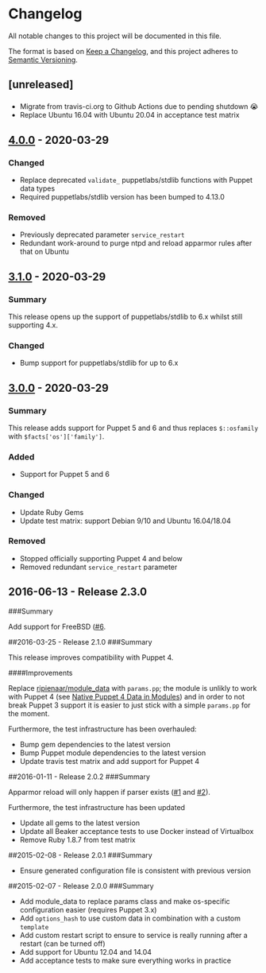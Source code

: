 # Changelog
All notable changes to this project will be documented in this file.

The format is based on [Keep a Changelog](https://keepachangelog.com/en/1.0.0/),
and this project adheres to [Semantic Versioning](https://semver.org/spec/v2.0.0.html).
                   
## [unreleased]
              
###

- Migrate from travis-ci.org to Github Actions due to pending shutdown :sob:
- Replace Ubuntu 16.04 with Ubuntu 20.04 in acceptance test matrix


## [4.0.0](https://github.com/tohuwabohu/puppet-openntp/tree/v4.0.0) - 2020-03-29

### Changed

- Replace deprecated `validate_` puppetlabs/stdlib functions with Puppet data types
- Required puppetlabs/stdlib version has been bumped to 4.13.0

### Removed

- Previously deprecated parameter `service_restart`
- Redundant work-around to purge ntpd and reload apparmor rules after that on Ubuntu 

## [3.1.0](https://github.com/tohuwabohu/puppet-openntp/tree/v3.1.0) - 2020-03-29 
### Summary

This release opens up the support of puppetlabs/stdlib to 6.x whilst still supporting 4.x.

### Changed

- Bump support for puppetlabs/stdlib for up to 6.x

## [3.0.0](https://github.com/tohuwabohu/puppet-openntp/tree/v3.0.0) - 2020-03-29 
### Summary

This release adds support for Puppet 5 and 6 and thus replaces `$::osfamily` with `$facts['os']['family']`.

### Added

- Support for Puppet 5 and 6

### Changed

- Update Ruby Gems
- Update test matrix: support Debian 9/10 and Ubuntu 16.04/18.04

### Removed 

- Stopped officially supporting Puppet 4 and below
- Removed redundant `service_restart` parameter

## 2016-06-13 - Release 2.3.0
###Summary

Add support for FreeBSD ([#6](https://github.com/tohuwabohu/puppet-openntp/pull/6).

##2016-03-25 - Release 2.1.0
###Summary

This release improves compatibility with Puppet 4.

####Improvements

Replace [ripienaar/module_data](https://forge.puppetlabs.com/ripienaar/module_data) with `params.pp`; the module is
unlikly to work with Puppet 4 (see [Native Puppet 4 Data in Modules](https://www.devco.net/archives/2016/01/08/native-puppet-4-data-in-modules.php))
and in order to not break Puppet 3 support it is easier to just stick with a simple `params.pp` for the moment.

Furthermore, the test infrastructure has been overhauled:

* Bump gem dependencies to the latest version
* Bump Puppet module dependencies to the latest version
* Update travis test matrix and add support for Puppet 4

##2016-01-11 - Release 2.0.2
###Summary

Apparmor reload will only happen if parser exists ([#1](https://github.com/tohuwabohu/puppet-openntp/pull/1) and
[#2](https://github.com/tohuwabohu/puppet-openntp/pull/2)).

Furthermore, the test infrastructure has been updated

* Update all gems to the latest version
* Update all Beaker acceptance tests to use Docker instead of Virtualbox
* Remove Ruby 1.8.7 from test matrix

##2015-02-08 - Release 2.0.1
###Summary

* Ensure generated configuration file is consistent with previous version

##2015-02-07 - Release 2.0.0
###Summary

* Add module_data to replace params class and make os-specific configuration easier (requires Puppet 3.x)
* Add `options_hash` to use custom data in combination with a custom `template`
* Add custom restart script to ensure to service is really running after a restart (can be turned off)
* Add support for Ubuntu 12.04 and 14.04
* Add acceptance tests to make sure everything works in practice
